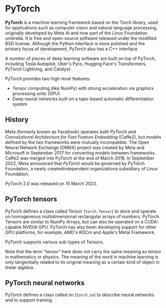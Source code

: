 # PyTorch
<!-- Extracted and adapted from  https://en.wikipedia.org/wiki/PyTorch (2023/12/04) -->

**PyTorch** is a machine learning framework based on the Torch library, used for applications such as computer vision and natural language processing, originally developed by Meta AI and now part of the Linux Foundation umbrella.
It is free and open-source software released under the modified BSD license.
Although the Python interface is more polished and the primary focus of development, PyTorch also has a C++ interface.

A number of pieces of deep learning software are built on top of PyTorch, including Tesla Autopilot, Uber's Pyro, Hugging Face's Transformers, PyTorch
Lightning, and Catalyst.

PyTorch provides two high-level features:

- Tensor computing (like NumPy) with strong acceleration via graphics processing units (GPU)
- Deep neural networks built on a tape-based automatic differentiation system

## History

Meta (formerly known as Facebook) operates both *PyTorch* and *Convolutional Architecture for Fast Feature Embedding* (Caffe2), but models defined by the two frameworks were mutually incompatible.
The Open Neural Network Exchange (ONNX) project was created by Meta and Microsoft in September 2017 for converting models between frameworks.
Caffe2 was merged into PyTorch at the end of March 2018.
In September 2022, Meta announced that *PyTorch* would be governed by PyTorch Foundation, a newly createdindependent organizationa subsidiary of Linux Foundation.

PyTorch 2.0 was released on 15 March 2023.

## PyTorch tensors

PyTorch defines a class called Tensor (`torch.Tensor`) to store and operate on homogeneous multidimensional rectangular arrays of numbers.
PyTorch Tensors are similar to NumPy Arrays, but can also be operated on a CUDA-capable NVIDIA GPU.
PyTorch has also been developing support for other GPU platforms, for example, AMD's ROCm and Apple's Metal Framework.

PyTorch supports various sub-types of Tensors.

Note that the term "tensor" here does not carry the same meaning as tensor in mathematics or physics.
The meaning of the word in machine learning is only tangentially related to its original meaning as a certain kind of object in linear algebra.

## PyTorch neural networks

PyTorch defines a class called nn (`torch.nn`) to describe neural networks and to support training.